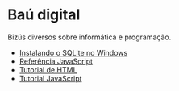 # Baú digital
<p>Bizús diversos sobre informática e programação.</p>
<ul>
  <li><a href="https://github.com/arataca89/bau/blob/main/instalando_sqlite.md">Instalando o SQLite no Windows</a>
  <li><a href="https://developer.mozilla.org/pt-BR/docs/Web/JavaScript/Reference">Referência JavaScript</a>
  <li><a href="https://tutorialehtml.com/pt/html-guia-completo-tutorial-html/">Tutorial de HTML</a>  
  <li><a href="https://www.w3schools.com/js/">Tutorial JavaScript</a>
</ul>  

